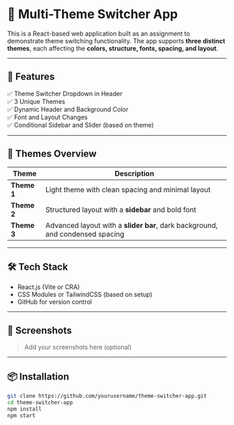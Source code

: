 # 🎨 Multi-Theme Switcher App

This is a React-based web application built as an assignment to demonstrate theme switching functionality. The app supports **three distinct themes**, each affecting the **colors, structure, fonts, spacing, and layout**.

---

## 🚀 Features

✅ Theme Switcher Dropdown in Header  
✅ 3 Unique Themes  
✅ Dynamic Header and Background Color  
✅ Font and Layout Changes  
✅ Conditional Sidebar and Slider (based on theme)

---

## 🌈 Themes Overview

| Theme        | Description                                                                 |
|--------------|-----------------------------------------------------------------------------|
| **Theme 1**  | Light theme with clean spacing and minimal layout                          |
| **Theme 2**  | Structured layout with a **sidebar** and bold font                         |
| **Theme 3**  | Advanced layout with a **slider bar**, dark background, and condensed spacing |

---

## 🛠️ Tech Stack

- React.js (Vite or CRA)
- CSS Modules or TailwindCSS (based on setup)
- GitHub for version control

---

## 📸 Screenshots

> Add your screenshots here (optional)

---

## 📦 Installation

```bash
git clone https://github.com/yourusername/theme-switcher-app.git
cd theme-switcher-app
npm install
npm start
